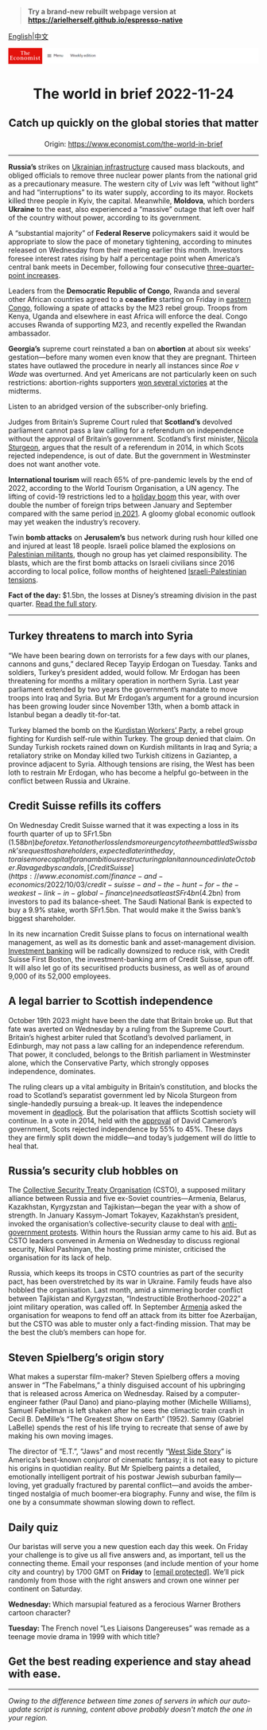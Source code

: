 > **Try a brand-new rebuilt webpage version at https://arielherself.github.io/espresso-native**

[English](https://github.com/arielherself/espresso/blob/main/README.md)|[中文](https://github-com.translate.goog/arielherself/espresso/blob/main/README.md?_x_tr_sl=en&_x_tr_tl=zh-CN&_x_tr_hl=zh-CN&_x_tr_pto=wapp)



![The Economist](menubar.png)

# <p align="center">The world in brief 2022-11-24</p>

## <p align="center">Catch up quickly on the global stories that matter</p>

<p align="center">Origin: <a href="https://www.economist.com/the-world-in-brief">https://www.economist.com/the-world-in-brief</a><hr>

<strong>Russia’s </strong>strikes on [Ukrainian infrastructure](https://www.economist.com/europe/2022/10/24/ukraine-races-to-stop-russia-from-destroying-its-power-grid) caused mass blackouts, and obliged officials to remove three nuclear power plants from the national grid as a precautionary measure. The western city of Lviv was left “without light” and had “interruptions” to its water supply, according to its mayor. Rockets killed three people in Kyiv, the capital. Meanwhile, <strong>Moldova</strong>, which borders <strong>Ukraine</strong> to the east, also experienced a “massive” outage that left over half of the country without power, according to its government. 

A “substantial majority” of <strong>Federal Reserve</strong> policymakers said it would be appropriate to slow the pace of monetary tightening, according to minutes released on Wednesday from their meeting earlier this month. Investors foresee interest rates rising by half a percentage point when America’s central bank meets in December, following four consecutive [three-quarter-point increases](https://www.economist.com/finance-and-economics/2022/11/02/the-fed-delivers-another-jumbo-rate-rise-and-its-far-from-done).

Leaders from the <strong>Democratic Republic of Congo</strong>, Rwanda and several other African countries agreed to a <strong>ceasefire</strong> starting on Friday in [eastern Congo](https://www.economist.com/middle-east-and-africa/2022/09/29/congo-says-martial-law-has-brought-calm-yet-violence-is-rising), following a spate of attacks by the M23 rebel group. Troops from Kenya, Uganda and elsewhere in east Africa will enforce the deal. Congo accuses Rwanda of supporting M23, and recently expelled the Rwandan ambassador.

<strong>Georgia’s</strong> supreme court reinstated a ban on<strong> abortion</strong> at about six weeks’ gestation—before many women even know that they are pregnant. Thirteen states have outlawed the procedure in nearly all instances since<em> Roe v Wade</em> was overturned. And yet Americans are not particularly keen on such restrictions: abortion-rights supporters [won several victories](https://www.economist.com/united-states/2022/11/11/where-abortion-was-on-the-ballot-americans-voted-to-protect-it) at the midterms.

Listen to an abridged version of the subscriber-only briefing.

Judges from Britain’s Supreme Court ruled that <strong>Scotland’s</strong> devolved parliament cannot pass a law calling for a referendum on independence without the approval of Britain’s government. Scotland’s first minister, [Nicola Sturgeon](https://www.economist.com/the-world-ahead/2022/11/18/nicola-sturgeon-on-the-push-for-another-scottish-referendum), argues that the result of a referendum in 2014, in which Scots rejected independence, is out of date. But the government in Westminster does not want another vote. 

<strong>International tourism </strong>will reach 65% of pre-pandemic levels by the end of 2022, according to the World Tourism Organisation, a UN agency. The lifting of covid-19 restrictions led to a [holiday boom](https://www.economist.com/the-world-ahead/2022/11/14/take-that-covid-revenge-tourism-takes-off) this year, with over double the number of foreign trips between January and September compared with the same period [in 2021](https://www.economist.com/graphic-detail/2021/12/01/this-year-may-prove-even-worse-for-the-tourism-industry-than-2020). A gloomy global economic outlook may yet weaken the industry’s recovery. 

Twin <strong>bomb attacks</strong> on <strong>Jerusalem’s</strong> bus network during rush hour killed one and injured at least 18 people. Israeli police blamed the explosions on [Palestinian militants](https://www.economist.com/briefing/2021/05/20/how-israel-and-hamas-returned-to-armed-conflict), though no group has yet claimed responsibility. The blasts, which are the first bomb attacks on Israeli civilians since 2016 according to local police, follow months of heightened [Israeli-Palestinian tensions](https://www.economist.com/graphic-detail/2021/05/18/the-israel-palestine-conflict-has-claimed-14000-lives-since-1987). 

<strong>Fact of the day: </strong>$1.5bn, the losses at Disney’s streaming division in the past quarter. [Read the full story](https://www.economist.com/leaders/2022/11/21/disney-brings-back-a-star-of-the-past-but-its-real-problem-is-the-script).

----------

## Turkey threatens to march into Syria

“We have been bearing down on terrorists for a few days with our planes, cannons and guns,” declared Recep Tayyip Erdogan on Tuesday. Tanks and soldiers, Turkey’s president added, would follow. Mr Erdogan has been threatening for months a military operation in northern Syria. Last year parliament extended by two years the government’s mandate to move troops into Iraq and Syria. But Mr Erdogan’s argument for a ground incursion has been growing louder since November 13th, when a bomb attack in Istanbul began a deadly tit-for-tat.

Turkey blamed the bomb on the [Kurdistan Workers’ Party](https://www.economist.com/the-economist-explains/2022/06/28/what-is-the-pkk), a rebel group fighting for Kurdish self-rule within Turkey. The group denied that claim. On Sunday Turkish rockets rained down on Kurdish militants in Iraq and Syria; a retaliatory strike on Monday killed two Turkish citizens in Gaziantep, a province adjacent to Syria. Although tensions are rising, the West has been loth to restrain Mr Erdogan, who has become a helpful go-between in the conflict between Russia and Ukraine.

## Credit Suisse refills its coffers

On Wednesday Credit Suisse warned that it was expecting a loss in its fourth quarter of up to SFr1.5bn ($1.58bn) before tax. Yet another loss lends more urgency to the embattled Swiss bank’s request to shareholders, expected later in the day, to raise more capital for an ambitious restructuring plan it announced in late October. Ravaged by scandals, [Credit Suisse](https://www.economist.com/finance-and-economics/2022/10/03/credit-suisse-and-the-hunt-for-the-weakest-link-in-global-finance) needs at least SFr4bn ($4.2bn) from investors to pad its balance-sheet. The Saudi National Bank is expected to buy a 9.9% stake, worth SFr1.5bn. That would make it the Swiss bank’s biggest shareholder.

In its new incarnation Credit Suisse plans to focus on international wealth management, as well as its domestic bank and asset-management division. [Investment banking](https://www.economist.com/finance-and-economics/2022/09/28/investment-banks-are-sharpening-the-axe) will be radically downsized to reduce risk, with Credit Suisse First Boston, the investment-banking arm of Credit Suisse, spun off. It will also let go of its securitised products business, as well as of around 9,000 of its 52,000 employees.

## A legal barrier to Scottish independence

October 19th 2023 might have been the date that Britain broke up. But that fate was averted on Wednesday by a ruling from the Supreme Court. Britain’s highest arbiter ruled that Scotland’s devolved parliament, in Edinburgh, may not pass a law calling for an independence referendum. That power, it concluded, belongs to the British parliament in Westminster alone, which the Conservative Party, which strongly opposes independence, dominates.

The ruling clears up a vital ambiguity in Britain’s constitution, and blocks the road to Scotland’s separatist government led by Nicola Sturgeon from single-handedly pursuing a break-up. It leaves the independence movement in [deadlock](https://www.economist.com/britain/2022/03/05/the-fight-over-scottish-independence-appears-to-be-deadlocked). But the polarisation that afflicts Scottish society will continue. In a vote in 2014, held with the [approval](https://www.economist.com/britain/2012/01/14/if-at-first-you-dont-succeed) of David Cameron’s government, Scots rejected independence by 55% to 45%. These days they are firmly split down the middle—and today’s judgement will do little to heal that.

## Russia’s security club hobbles on

The [Collective Security Treaty Organisation](https://www.economist.com/the-economist-explains/2022/01/06/what-is-the-collective-security-treaty-organisation) (CSTO), a supposed military alliance between Russia and five ex-Soviet countries—Armenia, Belarus, Kazakhstan, Kyrgyzstan and Tajikistan—began the year with a show of strength. In January Kassym-Jomart Tokayev, Kazakhstan’s president, invoked the organisation’s collective-security clause to deal with [anti-government protests](https://www.economist.com/asia/kazakhstans-president-vows-to-cling-on-despite-nationwide-protests/21807017). Within hours the Russian army came to his aid. But as CSTO leaders convened in Armenia on Wednesday to discuss regional security, Nikol Pashinyan, the hosting prime minister, criticised the organisation for its lack of help.

Russia, which keeps its troops in CSTO countries as part of the security pact, has been overstretched by its war in Ukraine. Family feuds have also hobbled the organisation. Last month, amid a simmering border conflict between Tajikistan and Kyrgyzstan, “Indestructible Brotherhood-2022” a joint military operation, was called off. In September [Armenia](https://www.economist.com/the-economist-explains/2022/09/13/why-azerbaijan-and-armenia-are-fighting-again) asked the organisation for weapons to fend off an attack from its bitter foe Azerbaijan, but the CSTO was able to muster only a fact-finding mission. That may be the best the club’s members can hope for.

## Steven Spielberg’s origin story

What makes a superstar film-maker? Steven Spielberg offers a moving answer in “The Fabelmans,” a thinly disguised account of his upbringing that is released across America on Wednesday. Raised by a computer-engineer father (Paul Dano) and piano-playing mother (Michelle Williams), Samuel Fabelman is left shaken after he sees the climactic train crash in Cecil B. DeMille’s “The Greatest Show on Earth” (1952). Sammy (Gabriel LaBelle) spends the rest of his life trying to recreate that sense of awe by making his own moving images.

The director of “E.T.”, “Jaws” and most recently “[West Side Story](https://www.economist.com/culture/2022/01/22/west-side-story-and-the-magic-of-remakes)” is America’s best-known conjuror of cinematic fantasy; it is not easy to picture his origins in quotidian reality. But Mr Spielberg paints a detailed, emotionally intelligent portrait of his postwar Jewish suburban family—loving, yet gradually fractured by parental conflict—and avoids the amber-tinged nostalgia of much boomer-era biography. Funny and wise, the film is one by a consummate showman slowing down to reflect.

## Daily quiz

Our baristas will serve you a new question each day this week. On Friday your challenge is to give us all five answers and, as important, tell us the connecting theme. Email your responses (and include mention of your home city and country) by 1700 GMT on <strong>Friday</strong> to [<span class="__cf_email__" data-cfemail="8adbffe3f0cff9faf8eff9f9e5caefe9e5e4e5e7e3f9fea4e9e5e7">[email&#160;protected]</span>](https://mail.google.com/mail/?view=cm&amp;fs=1&amp;tf=1&amp;to=QuizEspresso@economist.com). We’ll pick randomly from those with the right answers and crown one winner per continent on Saturday.  


<strong>Wednesday: </strong>Which marsupial featured as a ferocious Warner Brothers cartoon character?

<strong>Tuesday: </strong>The French novel “Les Liaisons Dangereuses” was remade as a teenage movie drama in 1999 with which title?

## Get the best reading experience and stay ahead with ease.

----------

*Owing to the difference between time zones of servers in which our auto-update script is running, content above probably doesn't match the one in your region.*

